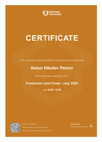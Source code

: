 <div align="center" display="flex">
    <img src="./certs/containers_and_cloud.jfif" alt="Containers and Cloud" width="293" height="420">
</div>